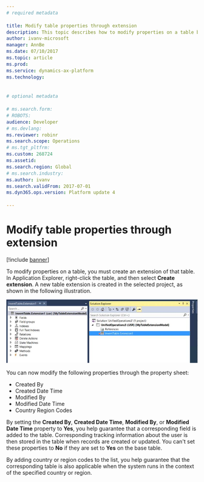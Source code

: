 ```yaml
---
# required metadata

title: Modify table properties through extension
description: This topic describes how to modify properties on a table by using an extension.
author: ivanv-microsoft
manager: AnnBe
ms.date: 07/10/2017
ms.topic: article
ms.prod: 
ms.service: dynamics-ax-platform
ms.technology: 


# optional metadata

# ms.search.form: 
# ROBOTS: 
audience: Developer
# ms.devlang: 
ms.reviewer: robinr
ms.search.scope: Operations
# ms.tgt_pltfrm: 
ms.custom: 268724
ms.assetid: 
ms.search.region: Global
# ms.search.industry: 
ms.author: ivanv
ms.search.validFrom: 2017-07-01
ms.dyn365.ops.version: Platform update 4

---
```


# Modify table properties through extension

[!include [banner](../includes/banner.md)]

To modify properties on a table, you must create an extension of that table. In Application Explorer, right-click the table, and then select **Create extension**. A new table extension is created in the selected project, as shown in the following illustration.

![Create a table extension](media/ModifyPropertiesOnTable.jpg) 

You can now modify the following properties through the property sheet:

+ Created By
+ Created Date Time
+ Modified By
+ Modified Date Time
+ Country Region Codes

By setting the **Created By**, **Created Date Time**, **Modified By**, or **Modified Date Time** property to **Yes**, you help guarantee that a corresponding field is added to the table. Corresponding tracking information about the user is then stored in the table when records are created or updated. You can't set these properties to **No** if they are set to **Yes** on the base table.

By adding country or region codes to the list, you help guarantee that the corresponding table is also applicable when the system runs in the context of the specified country or region.
